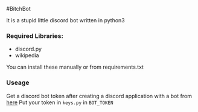 #BitchBot

It is a stupid little discord bot written in python3

### **Required Libraries:**

* discord.py
* wikipedia

You can install these manually or from requirements.txt

### Useage

Get a discord bot token after creating a discord application with a bot from [here](https://discordapp.com/developers/applications/)
Put your token in `keys.py` in `BOT_TOKEN`